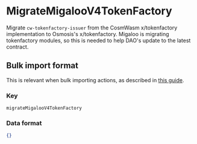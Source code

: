 # MigrateMigalooV4TokenFactory

Migrate `cw-tokenfactory-issuer` from the CosmWasm x/tokenfactory implementation
to Osmosis's x/tokenfactory. Migaloo is migrating tokenfactory modules, so this
is needed to help DAO's update to the latest contract.

## Bulk import format

This is relevant when bulk importing actions, as described in [this
guide](https://github.com/DA0-DA0/dao-dao-ui/wiki/Bulk-importing-actions).

### Key

`migrateMigalooV4TokenFactory`

### Data format

```json
{}
```
